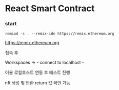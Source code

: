 # React Smart Contract

### start

```npm
remixd -s . --remix-ide https://remix.ethereum.org
```

https://remix.ethereum.org

접속 후

Workspaces -> - connect to localhost -

이용 로컬호스트 연동 후 테스트 진행

nft 생성 및 반환 return 값 확인 가능
